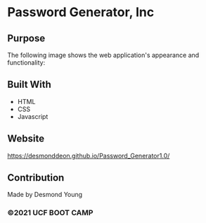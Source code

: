 # Password Generator, Inc

## Purpose
The following image shows the web application's appearance and functionality:



## Built With
* HTML
* CSS
* Javascript

## Website
https://desmonddeon.github.io/Password_Generator1.0/

## Contribution
Made by Desmond Young

### ©️2021 UCF BOOT CAMP
